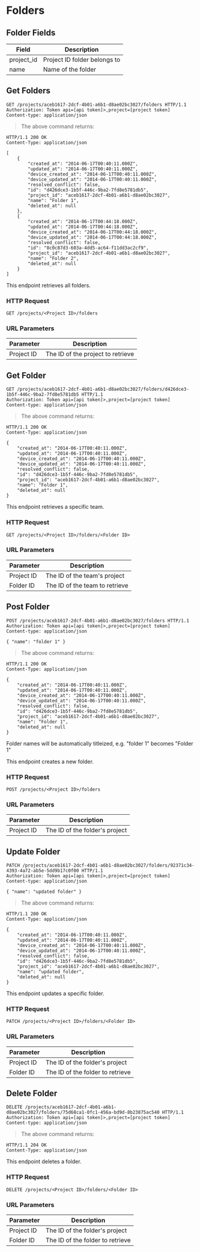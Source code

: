 # Folders

## Folder Fields

Field | Description
--------- | -----------
project_id | Project ID folder belongs to
name | Name of the folder

## Get Folders

```http
GET /projects/aceb1617-2dcf-4b01-a6b1-d8ae02bc3027/folders HTTP/1.1
Authorization: Token api=[api token]>,project=[project token]
Content-type: application/json
```

> The above command returns:

```http
HTTP/1.1 200 OK
Content-Type: application/json

[
    {
        "created_at": "2014-06-17T00:40:11.000Z",
        "updated_at": "2014-06-17T00:40:11.000Z",
        "device_created_at": "2014-06-17T00:40:11.000Z",
        "device_updated_at": "2014-06-17T00:40:11.000Z",
        "resolved_conflict": false,
        "id": "d426dce3-1b5f-446c-9ba2-7fd8e5781db5",
        "project_id": "aceb1617-2dcf-4b01-a6b1-d8ae02bc3027",
        "name": "Folder 1",
        "deleted_at": null
    },
    {
        "created_at": "2014-06-17T00:44:18.000Z",
        "updated_at": "2014-06-17T00:44:18.000Z",
        "device_created_at": "2014-06-17T00:44:18.000Z",
        "device_updated_at": "2014-06-17T00:44:18.000Z",
        "resolved_conflict": false,
        "id": "8c0c87d3-603a-4dd5-ac64-f11dd3ac2cf9",
        "project_id": "aceb1617-2dcf-4b01-a6b1-d8ae02bc3027",
        "name": "Folder 2",
        "deleted_at": null
    }
]
```

This endpoint retrieves all folders.

### HTTP Request

`GET /projects/<Project ID>/folders`

### URL Parameters

Parameter | Description
--------- | -----------
Project ID | The ID of the project to retrieve

## Get Folder

```http
GET /projects/aceb1617-2dcf-4b01-a6b1-d8ae02bc3027/folders/d426dce3-1b5f-446c-9ba2-7fd8e5781db5 HTTP/1.1
Authorization: Token api=[api token]>,project=[project token]
Content-type: application/json
```

> The above command returns:

```http
HTTP/1.1 200 OK
Content-Type: application/json

{
    "created_at": "2014-06-17T00:40:11.000Z",
    "updated_at": "2014-06-17T00:40:11.000Z",
    "device_created_at": "2014-06-17T00:40:11.000Z",
    "device_updated_at": "2014-06-17T00:40:11.000Z",
    "resolved_conflict": false,
    "id": "d426dce3-1b5f-446c-9ba2-7fd8e5781db5",
    "project_id": "aceb1617-2dcf-4b01-a6b1-d8ae02bc3027",
    "name": "Folder 1",
    "deleted_at": null
}
```

This endpoint retrieves a specific team.

### HTTP Request

`GET /projects/<Project ID>/folders/<Folder ID>`

### URL Parameters

Parameter | Description
--------- | -----------
Project ID | The ID of the team's project
Folder ID | The ID of the team to retrieve

## Post Folder

```http
POST /projects/aceb1617-2dcf-4b01-a6b1-d8ae02bc3027/folders HTTP/1.1
Authorization: Token api=[api token]>,project=[project token]
Content-type: application/json

{ "name": "folder 1" }
```

> The above command returns:

```http
HTTP/1.1 200 OK
Content-Type: application/json

{
    "created_at": "2014-06-17T00:40:11.000Z",
    "updated_at": "2014-06-17T00:40:11.000Z",
    "device_created_at": "2014-06-17T00:40:11.000Z",
    "device_updated_at": "2014-06-17T00:40:11.000Z",
    "resolved_conflict": false,
    "id": "d426dce3-1b5f-446c-9ba2-7fd8e5781db5",
    "project_id": "aceb1617-2dcf-4b01-a6b1-d8ae02bc3027",
    "name": "Folder 1",
    "deleted_at": null
}
```

<aside class="notice">
    Folder names will be automatically titleized, e.g. "folder 1" becomes "Folder 1"
</aside>

This endpoint creates a new folder.

### HTTP Request

`POST /projects/<Project ID>/folders`

### URL Parameters

Parameter | Description
--------- | -----------
Project ID | The ID of the folder's project

## Update Folder

```http
PATCH /projects/aceb1617-2dcf-4b01-a6b1-d8ae02bc3027/folders/92371c34-4393-4a72-ab5e-5dd9b17c0f00 HTTP/1.1
Authorization: Token api=[api token]>,project=[project token]
Content-type: application/json

{ "name": "updated folder" }
```

> The above command returns:

```http
HTTP/1.1 200 OK
Content-Type: application/json

{
    "created_at": "2014-06-17T00:40:11.000Z",
    "updated_at": "2014-06-17T00:40:11.000Z",
    "device_created_at": "2014-06-17T00:40:11.000Z",
    "device_updated_at": "2014-06-17T00:40:11.000Z",
    "resolved_conflict": false,
    "id": "d426dce3-1b5f-446c-9ba2-7fd8e5781db5",
    "project_id": "aceb1617-2dcf-4b01-a6b1-d8ae02bc3027",
    "name": "updated folder",
    "deleted_at": null
}
```

This endpoint updates a specific folder.

### HTTP Request

`PATCH /projects/<Project ID>/folders/<Folder ID>`

### URL Parameters

Parameter | Description
--------- | -----------
Project ID | The ID of the folder's project
Folder ID | The ID of the folder to retrieve

## Delete Folder

```http
DELETE /projects/aceb1617-2dcf-4b01-a6b1-d8ae02bc3027/folders/75d68ca1-0fc1-456a-bd9d-8b23875ac540 HTTP/1.1
Authorization: Token api=[api token]>,project=[project token]
Content-type: application/json
```

> The above command returns:

```http
HTTP/1.1 204 OK
Content-Type: application/json
```

This endpoint deletes a folder.

### HTTP Request

`DELETE /projects/<Project ID>/folders/<Folder ID>`

### URL Parameters

Parameter | Description
--------- | -----------
Project ID | The ID of the folder's project
Folder ID | The ID of the folder to retrieve

